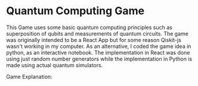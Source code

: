 # Quantum Computing Game

This Game uses some basic quantum computing principles such as superposition of qubits and measurements of quantum circuits. The game was originally intended to be a React App but for some reason Qiskit-js wasn't working in my computer. As an alternative, I coded the game idea in python, as an interactive notebook. The implementation in React was done using just random number generators while the implementation in Python is made using actual quantum simulators.

Game Explanation:

